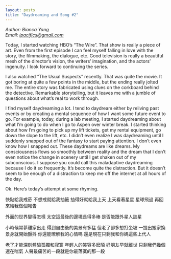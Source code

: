 ```yaml
---
layout: posts
title: "Daydreaming and Song #2"
---
```

*Author: Bianca Yang*<br>
*Email: ipacifics@gmail.com*<br>

Today, I started watching HBO’s “The Wire”. That show is really a piece of art. Even from the first episode I can feel myself falling in love with the story, the filmmaking, the dialogue, etc. Good television is really a beautiful mesh of the director’s vision, the writers’ imagination, and the actors’ ingenuity. I look forward to continuing the series.

I also watched “The Usual Suspects” recently. That was quite the movie. It got boring at quite a few points in the middle, but the ending really jolted me. The entire story was fabricated using clues on the corkboard behind the detective. Remarkable storytelling, but it leaves me with a jumble of questions about what’s real to work through.

I find myself daydreaming a lot. I tend to daydream either by reliving past events or by creating a mental sequence of how I want some future event to go. For example, today, during a lab meeting, I started daydreaming about what I’m going to do when I go to Aspen over winter break. I started thinking about how I’m going to pick up my lift tickets, get my rental equipment, go down the slope to the lift, etc. I didn’t even realize I was daydreaming until I suddenly snapped out of the fantasy to start paying attention. I don’t even know how I snapped out. These daydreams are like dreams. My consciousness flows so smoothly between reality and the dream that I don’t even notice the change in scenery until I get shaken out of my subconscious. I suppose you could call this maladaptive daydreaming because I do it so frequently. It’s become quite the distraction. But it doesn’t seem to be enough of a distraction to keep me off the internet at all hours of the day.


Ok. Here’s today’s attempt at some rhyming.

快點給我戒菸
不想戒就給我抽籤
抽得好就給我上天
上天看著星星 星球飛過
再回來給我做個報告

外面的世界變得怎樣
太空這最後的邊境長得多棒
是否能跟外星人談星

小時候常夢離家出走
得到自由後的美景有多猛
但老了卻多想打坐坡
一提出搬家換景身就開始顫抖
你還能暸解我的心情嗎
還是現在只剩我和你媽這些上代人

老了才能深刻體驗孤獨和寂寞
年輕人的笑容多麽陌
好朋友早就離世
只剩我們幾個還在喘氣
人聲最痛苦的一段就是你最落寞的那一段

